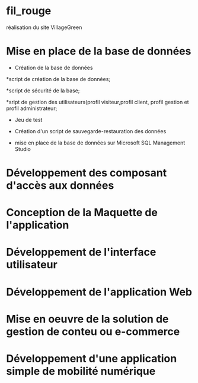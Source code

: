 # fil_rouge

réalisation du site VillageGreen

# Mise en place de la base de données

- Création de la base de données 

*script de création de la base de données;

*script de sécurité de la base;

*sript de gestion des utilisateurs(profil visiteur,profil client, profil gestion et profil administrateur;

- Jeu de test 

- Création d'un script de sauvegarde-restauration des données

- mise en place de la base de données sur Microsoft SQL Management Studio

# Développement des composant d'accès aux données

# Conception de la Maquette de l'application

# Développement de l'interface utilisateur

# Développement de l'application Web

# Mise en oeuvre de la solution de gestion de conteu ou e-commerce

# Développement d'une application simple de mobilité numérique
